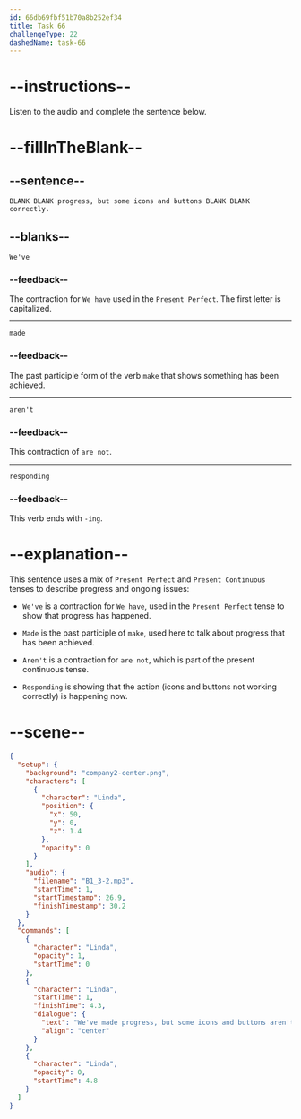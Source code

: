 ```yaml
---
id: 66db69fbf51b70a8b252ef34
title: Task 66
challengeType: 22
dashedName: task-66
---
```

<!--
AUDIO REFERENCE:
Linda: We've made progress, but some icons and buttons aren't responding correctly.
-->

# --instructions--

Listen to the audio and complete the sentence below.

# --fillInTheBlank--

## --sentence--

`BLANK BLANK progress, but some icons and buttons BLANK BLANK correctly.`

## --blanks--

`We've`

### --feedback--

The contraction for `We have` used in the `Present Perfect`. The first letter is capitalized.

---

`made`

### --feedback--

The past participle form of the verb `make` that shows something has been achieved.

---

`aren't`

### --feedback--

This contraction of `are not`.

---

`responding`

### --feedback--

This verb ends with `-ing`.

# --explanation--

This sentence uses a mix of `Present Perfect` and `Present Continuous` tenses to describe progress and ongoing issues:

- `We've` is a contraction for `We have`, used in the `Present Perfect` tense to show that progress has happened.

- `Made` is the past participle of `make`, used here to talk about progress that has been achieved.

- `Aren't` is a contraction for `are not`, which is part of the present continuous tense.

- `Responding` is showing that the action (icons and buttons not working correctly) is happening now.

# --scene--

```json
{
  "setup": {
    "background": "company2-center.png",
    "characters": [
      {
        "character": "Linda",
        "position": {
          "x": 50,
          "y": 0,
          "z": 1.4
        },
        "opacity": 0
      }
    ],
    "audio": {
      "filename": "B1_3-2.mp3",
      "startTime": 1,
      "startTimestamp": 26.9,
      "finishTimestamp": 30.2
    }
  },
  "commands": [
    {
      "character": "Linda",
      "opacity": 1,
      "startTime": 0
    },
    {
      "character": "Linda",
      "startTime": 1,
      "finishTime": 4.3,
      "dialogue": {
        "text": "We've made progress, but some icons and buttons aren't responding correctly.",
        "align": "center"
      }
    },
    {
      "character": "Linda",
      "opacity": 0,
      "startTime": 4.8
    }
  ]
}
```
